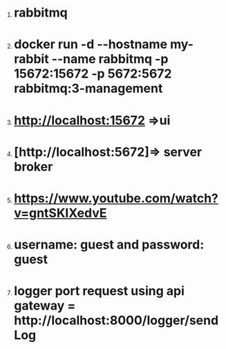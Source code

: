 1. # rabbitmq
2. # docker run -d --hostname my-rabbit --name rabbitmq -p 15672:15672 -p 5672:5672 rabbitmq:3-management
3. # [http://localhost:15672](http://localhost:15672) ⇒ui 
4. # [http://localhost:5672]=> server broker 
5. # https://www.youtube.com/watch?v=gntSKlXedvE
6. # username: guest and password: guest
7. # logger port request using api gateway = http://localhost:8000/logger/sendLog